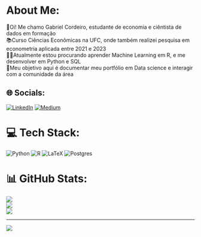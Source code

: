 #  About Me:
👋Oi! Me chamo Gabriel Cordeiro, estudante de economia e ciêntista de dados em formação<br>📚Curso Ciências Econômicas na UFC, onde também realizei pesquisa em econometria aplicada entre 2021 e 2023<br>👨‍💻Atualmente estou procurando aprender Machine Learning em R, e me desenvolver em Python e SQL <br>🎯Meu objetivo aqui é documentar meu portfólio em Data science e interagir com a comunidade da área


## 🌐 Socials:
[![LinkedIn](https://img.shields.io/badge/LinkedIn-%230077B5.svg?logo=linkedin&logoColor=white)](https://linkedin.com/in/Gabriel-cord) [![Medium](https://img.shields.io/badge/Medium-12100E?logo=medium&logoColor=white)](https://medium.com/@gabriel.cord) 

# 💻 Tech Stack:
![Python](https://img.shields.io/badge/python-3670A0?style=for-the-badge&logo=python&logoColor=ffdd54) ![R](https://img.shields.io/badge/r-%23276DC3.svg?style=for-the-badge&logo=r&logoColor=white) ![LaTeX](https://img.shields.io/badge/latex-%23008080.svg?style=for-the-badge&logo=latex&logoColor=white) ![Postgres](https://img.shields.io/badge/postgres-%23316192.svg?style=for-the-badge&logo=postgresql&logoColor=white)
# 📊 GitHub Stats:
![](https://github-readme-stats.vercel.app/api?username=GabrielcordH&theme=dracula&hide_border=false&include_all_commits=false&count_private=false)<br/>
![](https://github-readme-streak-stats.herokuapp.com/?user=GabrielcordH&theme=dracula&hide_border=false)<br/>
![](https://github-readme-stats.vercel.app/api/top-langs/?username=GabrielcordH&theme=dracula&hide_border=false&include_all_commits=false&count_private=false&layout=compact)

---
[![](https://visitcount.itsvg.in/api?id=GabrielcordH&icon=0&color=0)](https://visitcount.itsvg.in)
